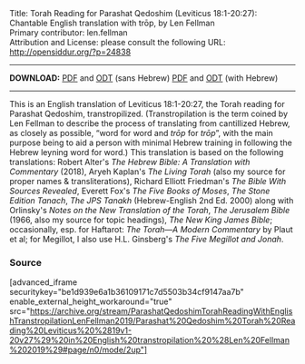 <html>
<head></head>
<body>
Title: Torah Reading for Parashat Qedoshim (Leviticus 18:1-20:27): Chantable English translation with trōp, by Len Fellman<br />
Primary contributor: len.fellman<br />
Attribution and License: please consult the following URL: <a href="http://opensiddur.org/?p=24838">http://opensiddur.org/?p=24838</a>
<p />
<hr />

<strong>DOWNLOAD:</strong> 
<a href="https://archive.org/download/ParashatQedoshimTorahReadingWithEnglishTranstropilationLenFellman2019/Parashat%20Qedoshim%20Torah%20Reading%20Leviticus%20%2819v1-20v27%29%20in%20English%20transtropilation%20%28Len%20Fellman%202019%29%20-%20english%20only.pdf">PDF</a> and <a href="https://archive.org/download/ParashatQedoshimTorahReadingWithEnglishTranstropilationLenFellman2019/Parashat%20Qedoshim%20Torah%20Reading%20Leviticus%20%2819v1-20v27%29%20in%20English%20transtropilation%20%28Len%20Fellman%202019%29%20-%20english%20only.odt">ODT</a> (sans Hebrew) 
<a href="https://archive.org/download/ParashatQedoshimTorahReadingWithEnglishTranstropilationLenFellman2019/Parashat%20Qedoshim%20Torah%20Reading%20Leviticus%20%2819v1-20v27%29%20in%20English%20transtropilation%20%28Len%20Fellman%202019%29.pdf">PDF</a> and <a href="https://archive.org/download/ParashatQedoshimTorahReadingWithEnglishTranstropilationLenFellman2019/Parashat%20Qedoshim%20Torah%20Reading%20Leviticus%20%2819v1-20v27%29%20in%20English%20transtropilation%20%28Len%20Fellman%202019%29.odt">ODT</a> (with Hebrew)


<hr />

This is an English translation of Leviticus 18:1-20:27, the Torah reading for Parashat Qedoshim, transtropilized. (Transtropilation is the term coined by Len Fellman to describe the process of translating from cantillized Hebrew, as closely as possible, “word for word and <em>trōp</em> for <em>trōp</em>”, with the main purpose being to aid a person with minimal Hebrew training in following the Hebrew leyning word for word.) This translation is based on the following translations: Robert Alter's <em>The Hebrew Bible: A Translation with Commentary</em> (2018), Aryeh Kaplan's <em>The Living Torah</em> (also my source for proper names & transliterations), Richard Elliott Friedman's <em>The Bible With Sources Revealed</em>, Everett Fox's <em>The Five Books of Moses</em>, <em>The Stone Edition Tanach</em>, <em>The JPS Tanakh</em> (Hebrew-English 2nd Ed. 2000) along with Orlinsky's <em>Notes on the New Translation of the Torah</em>, <em>The Jerusalem Bible</em> (1966, also my source for topic headings), <em>The New King James Bible</em>; occasionally, esp. for Haftarot: <em>The Torah—A Modern Commentary</em> by Plaut et al; for Megillot, I also use H.L. Ginsberg's <em>The Five Megillot and Jonah</em>.

<h3>Source</h3>

[advanced_iframe securitykey="be1d939e6a1b36109171c7d5503b34cf9147aa7b" enable_external_height_workaround="true" src="https://archive.org/stream/ParashatQedoshimTorahReadingWithEnglishTranstropilationLenFellman2019/Parashat%20Qedoshim%20Torah%20Reading%20Leviticus%20%2819v1-20v27%29%20in%20English%20transtropilation%20%28Len%20Fellman%202019%29#page/n0/mode/2up"]

</body>
</html>